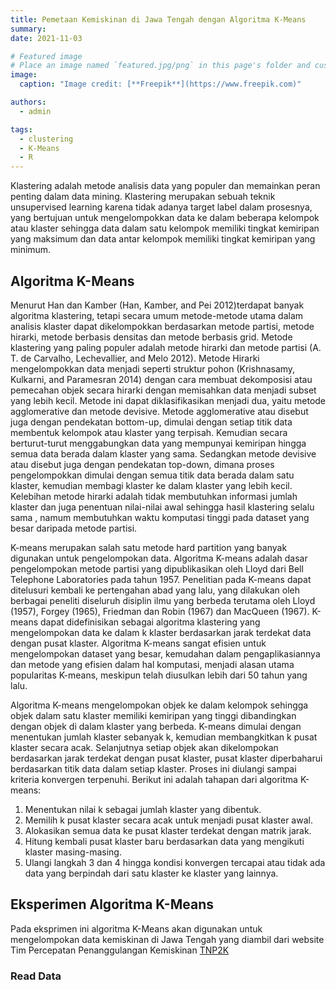 ```yaml
---
title: Pemetaan Kemiskinan di Jawa Tengah dengan Algoritma K-Means
summary:
date: 2021-11-03

# Featured image
# Place an image named `featured.jpg/png` in this page's folder and customize its options here.
image:
  caption: "Image credit: [**Freepik**](https://www.freepik.com)"

authors:
  - admin

tags:
  - clustering
  - K-Means
  - R
---
```


Klastering adalah metode analisis data yang populer dan memainkan peran penting dalam data mining. Klastering merupakan sebuah teknik unsupervised learning karena tidak adanya target label dalam prosesnya, yang bertujuan untuk mengelompokkan data ke dalam beberapa kelompok atau klaster sehingga data dalam satu kelompok memiliki tingkat kemiripan yang maksimum dan data antar kelompok memiliki tingkat kemiripan yang minimum.

## Algoritma K-Means

Menurut Han dan Kamber (Han, Kamber, and Pei 2012)terdapat banyak algoritma klastering, tetapi secara umum metode-metode utama dalam analisis klaster dapat dikelompokkan berdasarkan metode partisi, metode hirarki, metode berbasis densitas dan metode berbasis grid. Metode klastering yang paling populer adalah metode hirarki dan metode partisi (A. T. de Carvalho, Lechevallier, and Melo 2012). Metode Hirarki mengelompokkan data menjadi seperti struktur pohon (Krishnasamy, Kulkarni, and Paramesran 2014) dengan cara membuat dekomposisi atau pemecahan objek secara hirarki dengan memisahkan data menjadi subset yang lebih kecil. Metode ini dapat diklasifikasikan menjadi dua, yaitu metode agglomerative dan metode devisive. Metode agglomerative atau disebut juga dengan pendekatan bottom-up, dimulai dengan setiap titik data membentuk kelompok atau klaster yang terpisah. Kemudian secara berturut-turut menggabungkan data yang mempunyai kemiripan hingga semua data berada dalam klaster yang sama. Sedangkan metode devisive atau disebut juga dengan pendekatan top-down, dimana proses pengelompokkan dimulai dengan semua titik data berada dalam satu klaster, kemudian membagi klaster ke dalam klaster yang lebih kecil. Kelebihan metode hirarki adalah tidak membutuhkan informasi jumlah klaster dan juga penentuan nilai-nilai awal sehingga hasil klastering selalu sama , namum membutuhkan waktu komputasi tinggi pada dataset yang besar daripada metode partisi.

K-means merupakan salah satu metode hard partition yang banyak digunakan untuk pengelompokan data. Algoritma K-means adalah dasar pengelompokan metode partisi yang dipublikasikan oleh Lloyd dari Bell Telephone Laboratories pada tahun 1957. Penelitian pada K-means dapat ditelusuri kembali ke pertengahan abad yang lalu, yang dilakukan oleh berbagai peneliti diseluruh disiplin ilmu yang berbeda terutama oleh Lloyd (1957), Forgey (1965), Friedman dan Robin (1967) dan MacQueen (1967). K-means dapat didefinisikan sebagai algoritma klastering yang mengelompokan data ke dalam k klaster berdasarkan jarak terdekat data dengan pusat klaster. Algoritma K-means sangat efisien untuk mengelompokan dataset yang besar, kemudahan dalam pengaplikasiannya dan metode yang efisien dalam hal komputasi, menjadi alasan utama popularitas K-means, meskipun telah diusulkan lebih dari 50 tahun yang lalu.

Algoritma K-means mengelompokan objek ke dalam kelompok sehingga objek dalam satu klaster memiliki kemiripan yang tinggi dibandingkan dengan objek di dalam klaster yang berbeda. K-means dimulai dengan menentukan jumlah klaster sebanyak k, kemudian membangkitkan k pusat klaster secara acak. Selanjutnya setiap objek akan dikelompokan berdasarkan jarak terdekat dengan pusat klaster, pusat klaster diperbaharui berdasarkan titik data dalam setiap klaster. Proses ini diulangi sampai kriteria konvergen terpenuhi. Berikut ini adalah tahapan dari algoritma K-means:

1. Menentukan nilai k sebagai jumlah klaster yang dibentuk.
2. Memilih k pusat klaster secara acak untuk menjadi pusat klaster awal.
3. Alokasikan semua data ke pusat klaster terdekat dengan matrik jarak.
4. Hitung kembali pusat klaster baru berdasarkan data yang mengikuti klaster masing-masing.
5. Ulangi langkah 3 dan 4 hingga kondisi konvergen tercapai atau tidak ada data yang berpindah dari satu klaster ke klaster yang lainnya.

## Eksperimen Algoritma K-Means

Pada eksprimen ini algoritma K-Means akan digunakan untuk mengelompokan data kemiskinan di Jawa Tengah yang diambil dari website Tim Percepatan Penanggulangan Kemiskinan [TNP2K](https://www.tnp2k.go.id/)

### Read Data
